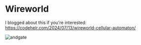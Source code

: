 # Wireworld 

I blogged about this if you're interested: https://codeheir.com/2024/07/13/wireworld-cellular-automaton/


![andgate](https://github.com/user-attachments/assets/7cbcd02d-d5c3-4b5b-a2ac-62021ee94e32)

